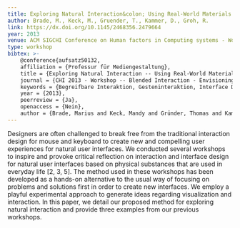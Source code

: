 ```yaml
---
title: Exploring Natural Interaction&colon; Using Real-World Materials to Inspire Interaction Design
author: Brade, M., Keck, M., Gruender, T., Kammer, D., Groh, R.
link: https://dx.doi.org/10.1145/2468356.2479664
year: 2013
venue: ACM SIGCHI Conference on Human factors in Computing systems - Workshop&colon; blended Interaction - envisioning future Collaborative Interactive spaces
type: workshop
bibtex: >-
    @conference{aufsatz50132,
    affiliation = {Professur für Mediengestaltung},
    title = {Exploring Natural Interaction -- Using Real-World Materials to Inspire Interaction Design},
    journal = {CHI 2013 - Workshop -- Blended Interaction - Envisioning Future Collaborative Interactive Spaces},
    keywords = {Begreifbare Interaktion, Gesteninteraktion, Interface Design, Natural Interaction},
    year = {2013},
    peerreview = {Ja},
    openaccess = {Nein},
    author = {Brade, Marius and Keck, Mandy and Gründer, Thomas and Kammer, Dietrich and Groh, Rainer}}
---
```

Designers are often challenged to break free from the traditional interaction design for mouse and keyboard to create new and compelling user experiences for natural user interfaces. We conducted several workshops to inspire and provoke critical reflection on interaction and interface design for natural user interfaces based on physical substances that are used in everyday life [2, 3, 5]. The method used in these workshops has been developed as a hands-on alternative to the usual way of focusing on problems and solutions first in order to create new interfaces. We employ a playful experimental approach to generate ideas regarding visualization and interaction. In this paper, we detail our proposed method for exploring natural interaction and provide three examples from our previous workshops.